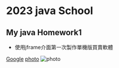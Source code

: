 # 2023 java School
## My java Homework1 


* 使用jframe介面第一次製作單機版買賣軟體

[Google](www.google.com)
[photo](image/javahomework1.png)
![photo](image/javahomework.png)
  
